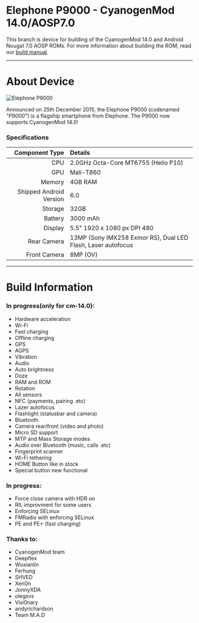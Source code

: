 Elephone P9000 - CyanogenMod 14.0/AOSP7.0
==============

This branch is device for building of the CyanogenMod 14.0 and Android Nougat 7.0 AOSP ROMs. For more information about building the ROM, read our [build manual](manual).

---

# About Device

![Elephone P9000](http://g03.a.alicdn.com/kf/HTB1.TsuKVXXXXanXXXXq6xXFXXX6/Official-Direct-Elephone-P9000-Helio-P10-MTK6755-2-0GHz-Octa-Core-4GB-RAM-32GB-ROM-5.jpg "Elephone P9000 in black")

Announced on 25th December 2015, the Elephone P9000 (codenamed _"P9000"_) is a flagship smartphone from Elephone. The P9000 now supports CyanogenMod 14.0!

### Specifications

Component Type | Details
-------:|:-------------------------
CPU     | 2.0GHz Octa-Core MT6755 (Helio P10)
GPU     | Mali-T860
Memory  | 4GB RAM
Shipped Android Version | 6.0
Storage | 32GB
Battery | 3000 mAh
Display | 5.5" 1920 x 1080 px DPI 480
Rear Camera | 13MP (Sony IMX258 Exmor RS), Dual LED Flash, Laser autofocus
Front Camera | 8MP (OV)

---

# Build Information

### In progress(only for cm-14.0):
 * Hardware acceleration
 * Wi-Fi
 * Fast charging
 * Offline charging
 * GPS
 * AGPS
 * Vibration
 * Audio
 * Auto brightness
 * Doze
 * RAM and ROM
 * Rotation
 * All sensors
 * NFC (payments, pairing .etc)
 * Lazer autofocus
 * Flashlight (statusbar and camera)
 * Bluetooth
 * Camera rear/front (video and photo)
 * Micro SD support
 * MTP and Mass Storage modes
 * Audio over Bluetooth (music, calls .etc)
 * Fingerprint scanner
 * Wi-Fi tethering
 * HOME Button like in stock
 * Special button new functional

### In progress:
 * Force close camera with HDR on
 * RIL improvment for some users
 * Enforcing SELinux
 * FMRadio with enforcing SELinux
 * PE and PE+ (fast charging)

### Thanks to:
 * CyanogenMod team
 * Deepflex
 * Wuxianlin
 * Ferhung
 * SHVED
 * Xen0n
 * JonnyXDA
 * olegsvs
 * Visi0nary
 * andyrichardson
 * Team M.A.D

